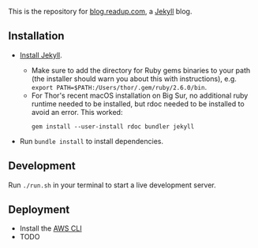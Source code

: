 This is the repository for [blog.readup.com](https://blog.readup.com), a [Jekyll](jekyllrb.com/) blog.

## Installation
- [Install Jekyll](https://jekyllrb.com/docs/installation/).
    - Make sure to add the directory for Ruby gems binaries to your path (the installer should warn you about this with instructions), e.g. `export PATH=$PATH:/Users/thor/.gem/ruby/2.6.0/bin`.
    - For Thor's recent macOS installation on Big Sur, no additional ruby runtime needed to be installed, but rdoc needed to be installed to avoid an error. This worked:
        ```
        gem install --user-install rdoc bundler jekyll
        ```
    
- Run `bundle install` to install dependencies.

## Development

Run `./run.sh` in your terminal to start a live development server.

## Deployment
- Install the [AWS CLI](https://aws.amazon.com/cli/)
- TODO